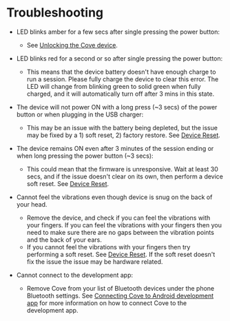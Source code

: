 # Troubleshooting

- LED blinks amber for a few secs after single pressing the power button:
  - See [Unlocking the Cove device](device_unlocking.md).


- LED blinks red for a second or so after single pressing the power button:
  - This means that the device battery doesn't have enough charge to run a session. Please fully charge the device to clear this error. The LED will change from blinking green to solid green when fully charged, and it will automatically turn off after 3 mins in this state.


- The device will not power ON with a long press (~3 secs) of the power button or when plugging in the USB charger:
  - This may be an issue with the battery being depleted, but the issue may be fixed by a 1) soft reset, 2) factory restore. See [Device Reset](device_reset.md).


- The device remains ON even after 3 minutes of the session ending or when long pressing the power button (~3 secs):
  - This could mean that the firmware is unresponsive. Wait at least 30 secs, and if the issue doesn't clear on its own, then perform a device soft reset. See [Device Reset](device_reset.md).


- Cannot feel the vibrations even though device is snug on the back of your head.
  - Remove the device, and check if you can feel the vibrations with your fingers. If you can feel the vibrations with your fingers then you need to make sure there are no gaps between the vibration points and the back of your ears.
  - If you cannot feel the vibrations with your fingers then try performing a soft reset. See [Device Reset](device_reset.md). If the soft reset doesn't fix the issue the issue may be hardware related.  


- Cannot connect to the development app:
  - Remove Cove from your list of Bluetooth devices under the phone Bluetooth settings. See [Connecting Cove to Android development app](docs/connecting.md) for more information on how to connect Cove to the development app.
